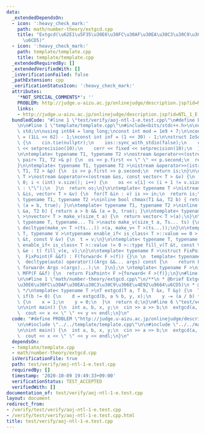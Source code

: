 ```yaml
---
data:
  _extendedDependsOn:
  - icon: ':heavy_check_mark:'
    path: math/number-theory/extgcd.cpp
    title: "Extgcd(\u62E1\u5F35\u30E6\u30FC\u30AF\u30EA\u30C3\u30C9\u306E\u4E92\u9664\
      \u6CD5)"
  - icon: ':heavy_check_mark:'
    path: template/template.cpp
    title: template/template.cpp
  _extendedRequiredBy: []
  _extendedVerifiedWith: []
  _isVerificationFailed: false
  _pathExtension: cpp
  _verificationStatusIcon: ':heavy_check_mark:'
  attributes:
    '*NOT_SPECIAL_COMMENTS*': ''
    PROBLEM: http://judge.u-aizu.ac.jp/onlinejudge/description.jsp?id=NTL_1_E
    links:
    - http://judge.u-aizu.ac.jp/onlinejudge/description.jsp?id=NTL_1_E
  bundledCode: "#line 1 \"test/verify/aoj-ntl-1-e.test.cpp\"\n#define PROBLEM \"http://judge.u-aizu.ac.jp/onlinejudge/description.jsp?id=NTL_1_E\"\
    \n\n#line 1 \"template/template.cpp\"\n#include<bits/stdc++.h>\n\nusing namespace\
    \ std;\n\nusing int64 = long long;\nconst int mod = 1e9 + 7;\n\nconst int64 infll\
    \ = (1LL << 62) - 1;\nconst int inf = (1 << 30) - 1;\n\nstruct IoSetup {\n  IoSetup()\
    \ {\n    cin.tie(nullptr);\n    ios::sync_with_stdio(false);\n    cout << fixed\
    \ << setprecision(10);\n    cerr << fixed << setprecision(10);\n  }\n} iosetup;\n\
    \n\ntemplate< typename T1, typename T2 >\nostream &operator<<(ostream &os, const\
    \ pair< T1, T2 >& p) {\n  os << p.first << \" \" << p.second;\n  return os;\n\
    }\n\ntemplate< typename T1, typename T2 >\nistream &operator>>(istream &is, pair<\
    \ T1, T2 > &p) {\n  is >> p.first >> p.second;\n  return is;\n}\n\ntemplate< typename\
    \ T >\nostream &operator<<(ostream &os, const vector< T > &v) {\n  for(int i =\
    \ 0; i < (int) v.size(); i++) {\n    os << v[i] << (i + 1 != v.size() ? \" \"\
    \ : \"\");\n  }\n  return os;\n}\n\ntemplate< typename T >\nistream &operator>>(istream\
    \ &is, vector< T > &v) {\n  for(T &in : v) is >> in;\n  return is;\n}\n\ntemplate<\
    \ typename T1, typename T2 >\ninline bool chmax(T1 &a, T2 b) { return a < b &&\
    \ (a = b, true); }\n\ntemplate< typename T1, typename T2 >\ninline bool chmin(T1\
    \ &a, T2 b) { return a > b && (a = b, true); }\n\ntemplate< typename T = int64\
    \ >\nvector< T > make_v(size_t a) {\n  return vector< T >(a);\n}\n\ntemplate<\
    \ typename T, typename... Ts >\nauto make_v(size_t a, Ts... ts) {\n  return vector<\
    \ decltype(make_v< T >(ts...)) >(a, make_v< T >(ts...));\n}\n\ntemplate< typename\
    \ T, typename V >\ntypename enable_if< is_class< T >::value == 0 >::type fill_v(T\
    \ &t, const V &v) {\n  t = v;\n}\n\ntemplate< typename T, typename V >\ntypename\
    \ enable_if< is_class< T >::value != 0 >::type fill_v(T &t, const V &v) {\n  for(auto\
    \ &e : t) fill_v(e, v);\n}\n\ntemplate< typename F >\nstruct FixPoint : F {\n\
    \  FixPoint(F &&f) : F(forward< F >(f)) {}\n \n  template< typename... Args >\n\
    \  decltype(auto) operator()(Args &&... args) const {\n    return F::operator()(*this,\
    \ forward< Args >(args)...);\n  }\n};\n \ntemplate< typename F >\ninline decltype(auto)\
    \ MFP(F &&f) {\n  return FixPoint< F >{forward< F >(f)};\n}\n#line 4 \"test/verify/aoj-ntl-1-e.test.cpp\"\
    \n\n#line 1 \"math/number-theory/extgcd.cpp\"\n/**\n * @brief Extgcd(\u62E1\u5F35\
    \u30E6\u30FC\u30AF\u30EA\u30C3\u30C9\u306E\u4E92\u9664\u6CD5)\n * @docs docs/extgcd.md\n\
    \ */\ntemplate< typename T >\nT extgcd(T a, T b, T &x, T &y) {\n  T d = a;\n \
    \ if(b != 0) {\n    d = extgcd(b, a % b, y, x);\n    y -= (a / b) * x;\n  } else\
    \ {\n    x = 1;\n    y = 0;\n  }\n  return d;\n}\n#line 6 \"test/verify/aoj-ntl-1-e.test.cpp\"\
    \n\nint main() {\n  int a, b, x, y;\n  cin >> a >> b;\n  extgcd(a, b, x, y);\n\
    \  cout << x << \" \" << y << endl;\n}\n"
  code: "#define PROBLEM \"http://judge.u-aizu.ac.jp/onlinejudge/description.jsp?id=NTL_1_E\"\
    \n\n#include \"../../template/template.cpp\"\n\n#include \"../../math/number-theory/extgcd.cpp\"\
    \n\nint main() {\n  int a, b, x, y;\n  cin >> a >> b;\n  extgcd(a, b, x, y);\n\
    \  cout << x << \" \" << y << endl;\n}\n"
  dependsOn:
  - template/template.cpp
  - math/number-theory/extgcd.cpp
  isVerificationFile: true
  path: test/verify/aoj-ntl-1-e.test.cpp
  requiredBy: []
  timestamp: '2020-10-09 19:49:33+09:00'
  verificationStatus: TEST_ACCEPTED
  verifiedWith: []
documentation_of: test/verify/aoj-ntl-1-e.test.cpp
layout: document
redirect_from:
- /verify/test/verify/aoj-ntl-1-e.test.cpp
- /verify/test/verify/aoj-ntl-1-e.test.cpp.html
title: test/verify/aoj-ntl-1-e.test.cpp
---
```

